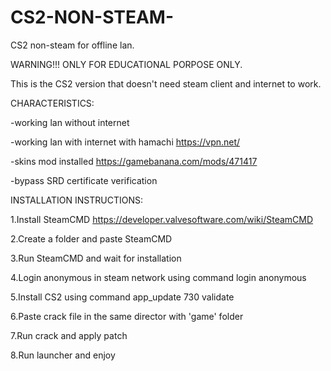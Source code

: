 # CS2-NON-STEAM-
CS2 non-steam for offline lan.

WARNING!!!
ONLY FOR EDUCATIONAL PORPOSE ONLY.

This is the CS2 version that doesn't need steam client and internet to work.

CHARACTERISTICS:

-working lan without internet

-working lan with internet with hamachi https://vpn.net/

-skins mod installed https://gamebanana.com/mods/471417

-bypass SRD certificate verification

INSTALLATION INSTRUCTIONS:

1.Install SteamCMD https://developer.valvesoftware.com/wiki/SteamCMD

2.Create a folder and paste SteamCMD

3.Run SteamCMD and wait for installation

4.Login anonymous in steam network using command    login anonymous

5.Install CS2 using command      app_update 730 validate

6.Paste crack file in the same director with 'game' folder

7.Run crack and apply patch

8.Run launcher and enjoy
